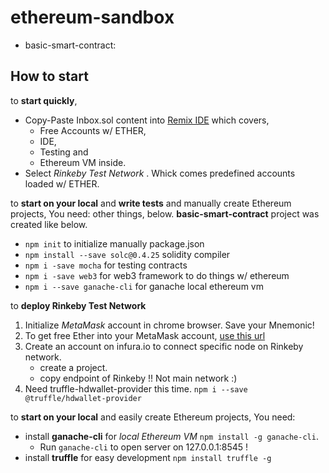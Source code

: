 # ethereum-sandbox

- basic-smart-contract: 


## How to start

to **start quickly**,
- Copy-Paste Inbox.sol content into [Remix IDE](remix.ethereum.org) which covers,
   - Free Accounts w/ ETHER, 
   - IDE, 
   - Testing and 
   - Ethereum VM inside.
- Select *Rinkeby Test Network* . Whick comes predefined accounts loaded w/ ETHER.


to **start on your local** and **write tests** and manually create Ethereum projects, 
You need: other things, below. **basic-smart-contract** project was created like below.
- `npm init` to initialize manually package.json
- `npm install --save solc@0.4.25` solidity compiler
- `npm i -save mocha` for testing contracts
- `npm i -save web3` for web3 framework to do things w/ ethereum
- `npm i --save ganache-cli` for ganache local ethereum vm

to **deploy Rinkeby Test Network**
1. Initialize *MetaMask* account in chrome browser. Save your Mnemonic!
2. To get free Ether into your MetaMask account, [use this url](https://faucet.rinkeby.io/) 
3. Create an account on infura.io to connect specific node on Rinkeby network.
    - create a project.
    - copy endpoint of Rinkeby !! Not main network :)
4. Need truffle-hdwallet-provider this time. `npm i --save @truffle/hdwallet-provider`



to **start on your local** and easily create Ethereum projects, You need:
- install **ganache-cli** for _local Ethereum VM_ `npm install -g ganache-cli`.
    - Run `ganache-cli` to open server on 127.0.0.1:8545 !
- install **truffle** for easy development `npm install truffle -g`
